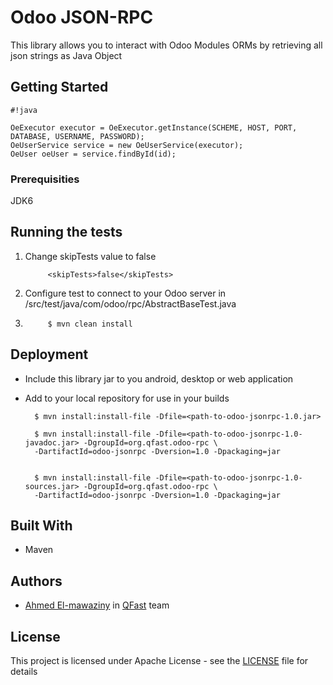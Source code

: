#  Odoo JSON-RPC

This library allows you to interact with Odoo Modules ORMs by retrieving all json strings as Java Object

## Getting Started

```
#!java

OeExecutor executor = OeExecutor.getInstance(SCHEME, HOST, PORT, DATABASE, USERNAME, PASSWORD);
OeUserService service = new OeUserService(executor);
OeUser oeUser = service.findById(id);
```

### Prerequisities

JDK6

## Running the tests

1. Change skipTests value to false

            <skipTests>false</skipTests>

2. Configure test to connect to your Odoo server in /src/test/java/com/odoo/rpc/AbstractBaseTest.java

3. 
            $ mvn clean install

## Deployment

* Include this library jar to you android, desktop or web application

* Add to your local repository for use in your builds

        $ mvn install:install-file -Dfile=<path-to-odoo-jsonrpc-1.0.jar>
        
        $ mvn install:install-file -Dfile=<path-to-odoo-jsonrpc-1.0-javadoc.jar> -DgroupId=org.qfast.odoo-rpc \
        -DartifactId=odoo-jsonrpc -Dversion=1.0 -Dpackaging=jar
        
    
        $ mvn install:install-file -Dfile=<path-to-odoo-jsonrpc-1.0-sources.jar> -DgroupId=org.qfast.odoo-rpc \
        -DartifactId=odoo-jsonrpc -Dversion=1.0 -Dpackaging=jar

## Built With

* Maven

## Authors

* [Ahmed El-mawaziny](https://bitbucket.org/amawaziny/) in [QFast](https://bitbucket.org/qfast/) team

## License

This project is licensed under Apache License - see the [LICENSE](LICENSE.md) file for details
